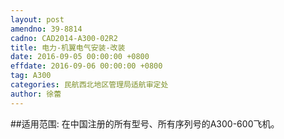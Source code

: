 ```yaml
---
layout: post
amendno: 39-8814
cadno: CAD2014-A300-02R2
title: 电力-机翼电气安装-改装
date: 2016-09-05 00:00:00 +0800
effdate: 2016-09-06 00:00:00 +0800
tag: A300
categories: 民航西北地区管理局适航审定处
author: 徐蕾
---
```


##适用范围:
在中国注册的所有型号、所有序列号的A300-600飞机。

